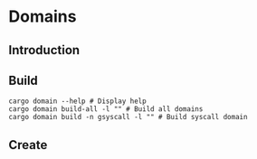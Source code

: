 # Domains

## Introduction


## Build
```
cargo domain --help # Display help
cargo domain build-all -l "" # Build all domains
cargo domain build -n gsyscall -l "" # Build syscall domain
```

## Create
```
```
